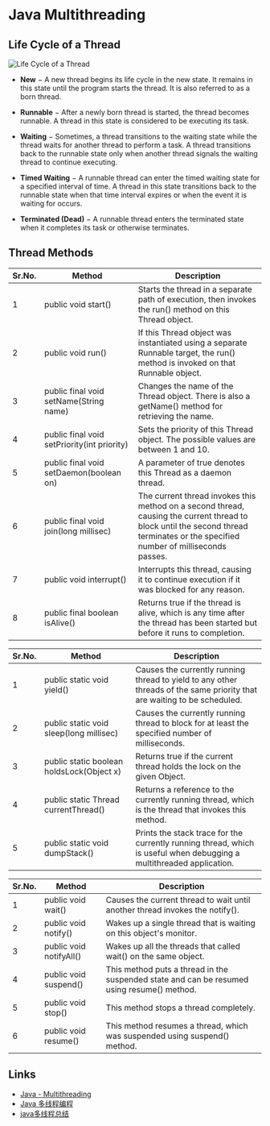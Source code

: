 # Java Multithreading

## Life Cycle of a Thread

![Life Cycle of a Thread](http://img.my.csdn.net/uploads/201705/10/1494385217_1840.jpg)

- **New** − A new thread begins its life cycle in the new state. It remains in this state until the program starts the thread. It is also referred to as a born thread.

- **Runnable** − After a newly born thread is started, the thread becomes runnable. A thread in this state is considered to be executing its task.

- **Waiting** − Sometimes, a thread transitions to the waiting state while the thread waits for another thread to perform a task. A thread transitions back to the runnable state only when another thread signals the waiting thread to continue executing.

- **Timed Waiting** − A runnable thread can enter the timed waiting state for a specified interval of time. A thread in this state transitions back to the runnable state when that time interval expires or when the event it is waiting for occurs.

- **Terminated (Dead)** − A runnable thread enters the terminated state when it completes its task or otherwise terminates.

## Thread Methods

Sr.No. | Method | Description
----|------|------
1 | public void start() | Starts the thread in a separate path of execution, then invokes the run() method on this Thread object.
2 | public void run() | If this Thread object was instantiated using a separate Runnable target, the run() method is invoked on that Runnable object.
3 | public final void setName(String name) | Changes the name of the Thread object. There is also a getName() method for retrieving the name.
4 | public final void setPriority(int priority) | Sets the priority of this Thread object. The possible values are between 1 and 10.
5 | public final void setDaemon(boolean on) | A parameter of true denotes this Thread as a daemon thread.
6 | public final void join(long millisec) | The current thread invokes this method on a second thread, causing the current thread to block until the second thread terminates or the specified number of milliseconds passes.
7 | public void interrupt() | Interrupts this thread, causing it to continue execution if it was blocked for any reason.
8 | public final boolean isAlive() | Returns true if the thread is alive, which is any time after the thread has been started but before it runs to completion.

Sr.No. | Method | Description
----|------|------
1 | public static void yield() | Causes the currently running thread to yield to any other threads of the same priority that are waiting to be scheduled.
2 | public static void sleep(long millisec) | Causes the currently running thread to block for at least the specified number of milliseconds.
3 | public static boolean holdsLock(Object x) | Returns true if the current thread holds the lock on the given Object.
4 | public static Thread currentThread() | Returns a reference to the currently running thread, which is the thread that invokes this method.
5 | public static void dumpStack() | Prints the stack trace for the currently running thread, which is useful when debugging a multithreaded application.

Sr.No. | Method | Description
----|------|------
1 | public void wait() | Causes the current thread to wait until another thread invokes the notify().
2 | public void notify() | Wakes up a single thread that is waiting on this object's monitor.
3 | public void notifyAll() | Wakes up all the threads that called wait() on the same object.
4 | public void suspend() | This method puts a thread in the suspended state and can be resumed using resume() method.
5 | public void stop() | This method stops a thread completely.
6 | public void resume() | This method resumes a thread, which was suspended using suspend() method.

## Links
- [Java - Multithreading](http://www.tutorialspoint.com/java/java_multithreading.htm)
- [Java 多线程编程](http://www.runoob.com/java/java-multithreading.html)
- [java多线程总结](http://www.cnblogs.com/rollenholt/archive/2011/08/28/2156357.html)
